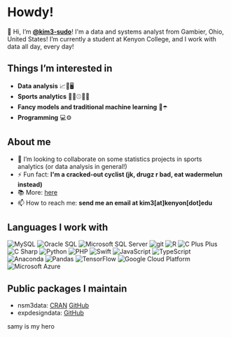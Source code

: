 # Howdy!

👋 Hi, I’m **[@kim3-sudo](https://github.com/kim3-sudo)**! I'm a data and systems analyst from Gambier, Ohio, United States! I’m currently a student at Kenyon College, and I work with data all day, every day!

## Things I’m interested in
- **Data analysis** 📈🧮🖥️
- **Sports analytics** 🚴‍♂️⚾🏈🥍
- **Fancy models and traditional machine learning** 🌲☂️
- **Programming** 💻⚙️

## About me
- 💞️ I’m looking to collaborate on some statistics projects in sports analytics (or data analysis in general!)
- ⚡ Fun fact: **I'm a cracked-out cyclist (jk, drugz r bad, eat wadermelun instead)**
- 📚 More: [here](https://beyondmercury.com/resume/)
- 📫 How to reach me: **send me an email at kim3[at]kenyon[dot]edu**

## Languages I work with
<p>
  <img alt="MySQL" src="https://img.shields.io/badge/-MySQL-13aa52?style=flat-square&logo=mysql&logoColor=white" />
  <img alt="Oracle SQL" src="https://img.shields.io/badge/-Oracle%20SQL-13aa52?style=flat-square&logo=oracle&logoColor=white" />
  <img alt="Microsoft SQL Server" src="https://img.shields.io/badge/-Microsoft%20SQL%20Server-13aa52?style=flat-square&logo=microsoft-sql-server&logoColor=white" />
  <img alt="git" src="https://img.shields.io/badge/-Git-F05032?style=flat-square&logo=git&logoColor=white" />
  <img alt="R" src="https://img.shields.io/badge/-R-ffa500?style=flat-square&logo=R&logoColor=white" />
  <img alt="C Plus Plus" src="https://img.shields.io/badge/-C++-ffa500?style=flat-square&logo=cplusplus&logoColor=white" />
  <img alt="C Sharp" src="https://img.shields.io/badge/-C%23-ffa500?style=flat-square&logo=csharp&logoColor=white" />
  <img alt="Python" src="https://img.shields.io/badge/-Python-ffa500?style=flat-square&logo=python&logoColor=white" />
  <img alt="PHP" src="https://img.shields.io/badge/-PHP-ffa500?style=flat-square&logo=php&logoColor=white" />
  <img alt="Swift" src="https://img.shields.io/badge/-Swift-ffa500?style=flat-square&logo=swift&logoColor=white" />
  <img alt="JavaScript" src="https://img.shields.io/badge/-JavaScript-ffa500?style=flat-square&logo=javascript&logoColor=white" />
  <img alt="TypeScript" src="https://img.shields.io/badge/-TypeScript-ffa500?style=flat-square&logo=typescript&logoColor=white" />
  <img alt="Anaconda" src="https://img.shields.io/badge/-Anaconda-ea2845?style=flat-square&logo=anaconda&logoColor=white" />
  <img alt="Pandas" src="https://img.shields.io/badge/-Pandas-764abc?style=flat-square&logo=pandas&logoColor=white" />
  <img alt="TensorFlow" src="https://img.shields.io/badge/-Tensorflow-764abc?style=flat-square&logo=tensorflow&logoColor=white" />
  <img alt="Google Cloud Platform" src="https://img.shields.io/badge/-Google_Cloud_Platform-1a73e8?style=flat-square&logo=google-cloud&logoColor=white" />
  <img alt="Microsoft Azure" src="https://img.shields.io/badge/-Microsoft%20Azure-1a73e8?style=flat-square&logo=microsoft-azure&logoColor=white" />
</p>

## Public packages I maintain
- nsm3data: [CRAN](https://cran.r-project.org/package=nsm3data) [GitHub](https://github.com/kim3-sudo/nsm3data.git)
- expdesigndata: [GitHub](https://github.com/kim3-sudo/expdesigndata.git)

samy is my hero


<!---
kim3-sudo/kim3-sudo is a ✨ special ✨ repository because its `README.md` (this file) appears on your GitHub profile.
You can click the Preview link to take a look at your changes.
--->
